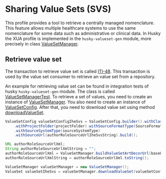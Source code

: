 # Sharing Value Sets (SVS)

This profile provides a tool to retrieve a centrally managed nomenclature. This feature allows multiple healthcare systems to use the same nomenclature for some data such as administrative or clinical data.
In Husky the XUA profile is implemented in the `husky-valueset-gen` module, more precisely in class [ValueSetManager](javadoc/org/husky/valueset/api/ValueSetManager.html).

## Retrieve value set

The transaction to retrieve value set is called [ITI-48](<https://profiles.ihe.net/ITI/TF/Volume2/ITI-48.html>). This transaction is used by the value set consumer to retrieve an value set from a repository.

An example for retrieving value set can be found in integration tests of husky `husky-valueset-gen` module. The class is called [ValueSetManagerTest](javadoc/org/husky/valueset/api/ValueSetManagerTest.html). To retrieve a set of values, you need to create an instance of [ValueSetManager](javadoc/org/husky/valueset/api/ValueSetManager.html). You also need to create an instance of [ValueSetConfig](javadoc/org/husky/valueset/config/ValueSetConfig.html). After that, you need to download value set using method [downloadValueSet](javadoc/org/husky/valueset/api/ValueSetManager.html#downloadValueSet(org.husky.valueset.config.ValueSetConfig)).

```java
ValueSetConfig valueSetConfigIheSvs = ValueSetConfig.builder().withClassName(className1)
    .withProjectFolder(projectFolder).withSourceFormatType(SourceFormatType.IHESVS)
    .withSourceSystemType(sourceSystemType)
    .withSourceUrl(authorRoleSourceUrlIheSvsString).build();

URL authorRoleSourceUrlXml;
String authorRoleSourceUrlXmlString = "";
authorRoleSourceUrlXml = ValueSetManager.buildValueSetArtDecorUrl(baseUrlXml, authorRoleId,authorRoleTimeStamp);
authorRoleSourceUrlXmlString = authorRoleSourceUrlXml.toString();

ValueSetManager valueSetManager = new ValueSetManager();
ValueSet valueSetIheSvs = valueSetManager.downloadValueSet(valueSetConfigIheSvs);
```

